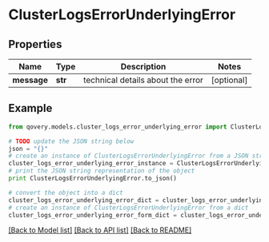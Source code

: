 # ClusterLogsErrorUnderlyingError


## Properties
Name | Type | Description | Notes
------------ | ------------- | ------------- | -------------
**message** | **str** | technical details about the error | [optional] 

## Example

```python
from qovery.models.cluster_logs_error_underlying_error import ClusterLogsErrorUnderlyingError

# TODO update the JSON string below
json = "{}"
# create an instance of ClusterLogsErrorUnderlyingError from a JSON string
cluster_logs_error_underlying_error_instance = ClusterLogsErrorUnderlyingError.from_json(json)
# print the JSON string representation of the object
print ClusterLogsErrorUnderlyingError.to_json()

# convert the object into a dict
cluster_logs_error_underlying_error_dict = cluster_logs_error_underlying_error_instance.to_dict()
# create an instance of ClusterLogsErrorUnderlyingError from a dict
cluster_logs_error_underlying_error_form_dict = cluster_logs_error_underlying_error.from_dict(cluster_logs_error_underlying_error_dict)
```
[[Back to Model list]](../README.md#documentation-for-models) [[Back to API list]](../README.md#documentation-for-api-endpoints) [[Back to README]](../README.md)


